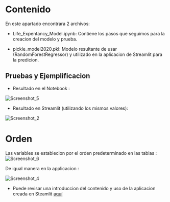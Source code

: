 # Contenido
En este apartado encontrara 2 archivos:

- Life_Expentancy_Model.ipynb:
  Contiene los pasos que seguimos para la creacion del modelo y prueba.
 
- pickle_model2020.pkl:
Modelo resultante  de usar (RandomForestRegressor) y utilizado en la aplicacion de Streamlit para la  predicion.


## Pruebas y Ejemplificacion

- Resultado en el Notebook :

![Screenshot_5](https://user-images.githubusercontent.com/93687273/197405427-3cff2883-72f0-4bad-99b1-5b6fbe6265a7.png)

- Resultado en Streamlit (utilizando los mismos valores):

![Screenshot_2](https://user-images.githubusercontent.com/93687273/197405374-eebc77d4-649f-4db9-927a-48e13afcf0c4.png)


# Orden
Las variables se establecion por el orden predeterminado en las tablas :
![Screenshot_6](https://user-images.githubusercontent.com/93687273/197405596-7a3b88bc-d00d-420c-aa21-456f9a7f79cb.png)

De igual manera en la applicacion :

![Screenshot_4](https://user-images.githubusercontent.com/93687273/197405382-8e36ab1d-af1c-4034-91be-c1660793a0da.png)

- Puede revisar una introduccion del contenido y uso de la aplicacion creada en Steamlit  [aquí](https://github.com/team1ndata/InData/tree/main/Streamlit-L)






